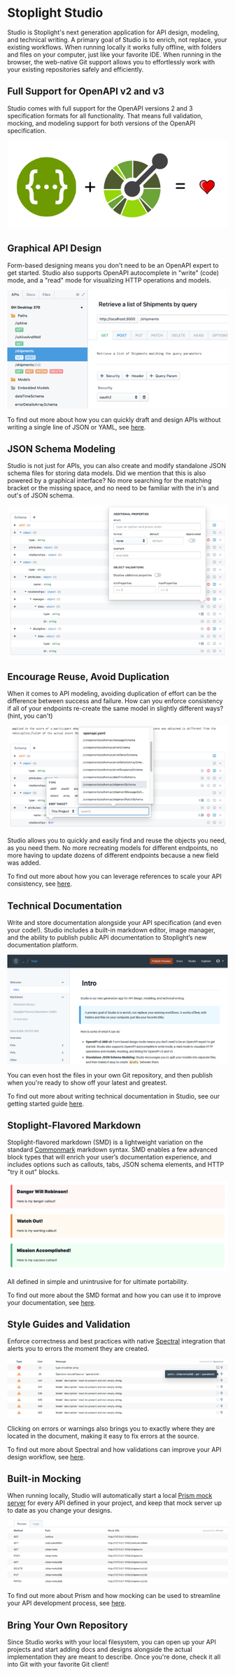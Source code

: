 # Stoplight Studio

Studio is Stoplight's next generation application for API design, modeling, and technical writing. A primary goal of Studio is to enrich, not replace, your existing workflows. When running locally it works fully offline, with folders and files on your computer, just like your favorite IDE. When running in the browser, the web-native Git support allows you to effortlessly work with your existing repositories safely and efficiently.

## Full Support for OpenAPI v2 and v3

Studio comes with full support for the OpenAPI versions 2 and 3 specification formats for all functionality. That means full validation, mocking, and modeling support for both versions of the OpenAPI specification.

![](assets/images/openapi_swagger_equal_heart.png)

## Graphical API Design

Form-based designing means you don't need to be an OpenAPI expert to get started. Studio also supports OpenAPI autocomplete in "write" (code) mode, and a "read" mode for visualizing HTTP operations and models.

![](assets/images/form-editor.png)

To find out more about how you can quickly draft and design APIs without writing a single line of JSON or YAML, see [here](designing-apis/10-getting-started).

## JSON Schema Modeling

Studio is not just for APIs, you can also create and modify standalone JSON schema files for storing data models. Did we mention that this is also powered by a graphical interface? No more searching for the matching bracket or the missing space, and no need to be familiar with the in's and out's of JSON schema.

![](assets/images/jse-sample.png)

## Encourage Reuse, Avoid Duplication

When it comes to API modeling, avoiding duplication of effort can be the difference between success and failure. How can you enforce consistency if all of your endpoints re-create the same model in slightly different ways? (hint, you can't)

![](assets/images/jse-sample2.png)

Studio allows you to quickly and easily find and reuse the objects you need, as you need them. No more recreating models for different endpoints, no more having to update dozens of different endpoints because a new field was added.

To find out more about how you can leverage references to scale your API consistency, see [here](designing-apis/using-references).

## Technical Documentation

Write and store documentation alongside your API specification (and even your code!). Studio includes a built-in markdown editor, image manager, and the ability to publish public API documentation to Stoplight’s new documentation platform.

![](assets/images/technical-documentation.png)

You can even host the files in your own Git repository, and then publish when you're ready to show off your latest and greatest. 

To find out more about writing technical documentation in Studio, see our getting started guide [here](writing-tech-docs/10-getting-started).

## Stoplight-Flavored Markdown

Stoplight-flavored markdown (SMD) is a lightweight variation on the standard [Commonmark](https://commonmark.org/) markdown syntax. SMD enables a few advanced block types that will enrich your user’s documentation experience, and includes options such as callouts, tabs, JSON schema elements, and HTTP "try it out" blocks.

![](assets/images/markdown1.png)

All defined in simple and unintrusive for for ultimate portability. 

To find out more about the SMD format and how you can use it to improve your documentation, see [here](writing-tech-docs/stoplight-flavored-markdown).

## Style Guides and Validation

Enforce correctness and best practices with native [Spectral](https://stoplight.io/spectral/) integration that alerts you to errors the moment they are created.

![](assets/images/spectral1.png)

Clicking on errors or warnings also brings you to exactly where they are located in the document, making it easy to fix errors at the source. 

To find out more about Spectral and how validations can improve your API design workflow, see [here](designing-apis/validation-style-guide).

## Built-in Mocking

When running locally, Studio will automatically start a local [Prism mock server](https://stoplight.io/prism/) for every API defined in your project, and keep that mock server up to date as you change your designs.

![](assets/images/studio-mocking.png)

To find out more about Prism and how mocking can be used to streamline your API development process, see [here](designing-apis/mocking).

## Bring Your Own Repository

Since Studio works with your local filesystem, you can open up your API projects and start adding docs and designs alongside the actual implementation they are meant to describe. Once you're done, check it all into Git with your favorite Git client!


